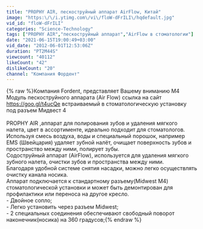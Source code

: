 ```yaml
---
title: "PROPHY AIR, пескоструйный аппарат AirFlow, Китай"
image: "https:\/\/i.ytimg.com\/vi\/floW-dFrILI\/hqdefault.jpg"
vid_id: "floW-dFrILI"
categories: "Science-Technology"
tags: ["PROPHY AIR","пескоструйный аппарат","AirFlow в стоматологии"]
date: "2021-06-15T19:00:49+03:00"
vid_date: "2012-06-01T12:53:06Z"
duration: "PT2M44S"
viewcount: "40112"
likeCount: "42"
dislikeCount: "20"
channel: "Компания Фордент"
---
```

{% raw %}Компания Fordent, представляет Вашему вниманию М4 Модуль пескоструйного аппарата (Air Flow) ссылка на сайт <a rel="nofollow" target="blank" href="https://goo.gl/t4ucQe">https://goo.gl/t4ucQe</a> встраиваемый в стоматологическую установку под разъем Мидвест 4<br /><br />PROPHY AIR ,аппарат  для полирования зубов и удаления мягкого налета, цвет в ассортименте, идеально подходит для стоматологов. Используя смесь воздуха, воды и специальный порошок, например EMS (Швейцария) удаляет зубной налёт, очищает поверхность зубов и пространство между ними, полирует зубы.<br />Содоструйный аппарат (AirFlow), используется для удаления мягкого зубного налета, очистки зубов и пространства между ними. <br />Благодаря удобной системе снятия насадки, можно легко осуществлять очистку канала носика. <br />Аппарат подключается к стандартному разъему(Midwest М4) стоматологической установки и может быть демонтирован для профилактики или переноса на другое кресло.<br />- Двойное сопло; <br />- Легко установить через разъем Midwest; <br />- 2 специальных соединения обеспечивают свободный поворот наконечник(носика) на 360 градусов;{% endraw %}
